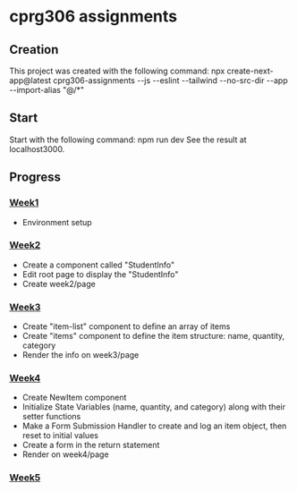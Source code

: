 # cprg306 assignments

## Creation
This project was created with the following command:
npx create-next-app@latest cprg306-assignments --js --eslint --tailwind --no-src-dir --app --import-alias "@/*"

## Start
Start with the following command:
npm run dev
See the result at localhost3000.

## Progress
### [Week1](https://webdev2.warsylewicz.ca/week1/assignment)
* Environment setup

### [Week2](https://webdev2.warsylewicz.ca/week2/assignment)
* Create a component called "StudentInfo"
* Edit root page to display the "StudentInfo"
* Create week2/page

### [Week3](https://webdev2.warsylewicz.ca/week3/assignment)
* Create "item-list" component to define an array of items
* Create "items" component to define the item structure: name, quantity, category
* Render the info on week3/page

### [Week4](https://webdev2.warsylewicz.ca/week4/assignment)
* Create NewItem component
* Initialize State Variables (name, quantity, and category) along with their setter functions
* Make a Form Submission Handler to create and log an item object, then reset to initial values
* Create a form in the return statement
* Render on week4/page

### [Week5](https://webdev2.warsylewicz.ca/week5/assignment)

